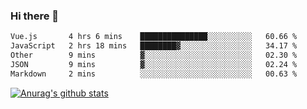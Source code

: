 ### Hi there 👋



<!--
**webB1an/webB1an** is a ✨ _special_ ✨ repository because its `README.md` (this file) appears on your GitHub profile.

Here are some ideas to get you started:

- 🔭 I’m currently working on ...
- 🌱 I’m currently learning ...
- 👯 I’m looking to collaborate on ...
- 🤔 I’m looking for help with ...
- 💬 Ask me about ...
- 📫 How to reach me: ...
- 😄 Pronouns: ...
- ⚡ Fun fact: ...
-->

<!--START_SECTION:waka-->

```txt
Vue.js       4 hrs 6 mins    ███████████████░░░░░░░░░░   60.66 %
JavaScript   2 hrs 18 mins   ████████▓░░░░░░░░░░░░░░░░   34.17 %
Other        9 mins          ▓░░░░░░░░░░░░░░░░░░░░░░░░   02.30 %
JSON         9 mins          ▓░░░░░░░░░░░░░░░░░░░░░░░░   02.24 %
Markdown     2 mins          ░░░░░░░░░░░░░░░░░░░░░░░░░   00.63 %
```

<!--END_SECTION:waka-->


[![Anurag's github stats](https://github-readme-stats.vercel.app/api?username=webB1an&show_icons=true&theme=radical)](https://github.com/anuraghazra/github-readme-stats)

